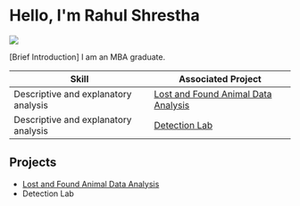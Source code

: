 # Hello, I'm Rahul Shrestha
<a href="https://www.linkedin.com/in/priyanka-panjiyar-188943178/"><img src="https://img.shields.io/badge/-LinkedIn-0072b1?&style=for-the-badge&logo=linkedin&logoColor=white" /></a>

[Brief Introduction]
I am an MBA graduate. 

| Skill                                         | Associated Project         |
|-----------------------------------------------|----------------------------|
| Descriptive and explanatory analysis         | <a href="https://github.com/Test-MyDFIR/Detection-Lab/tree/main">Lost and Found Animal Data Analysis</a>|
| Descriptive and explanatory analysis           | <a href="https://google.com">Detection Lab</a>|


## Projects
- <a href="https://github.com/Test-MyDFIR/Detection-Lab/tree/main">Lost and Found Animal Data Analysis</a>
- Detection Lab


















 




